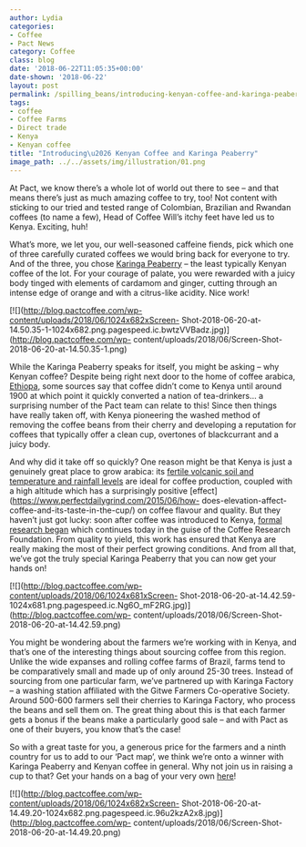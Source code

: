 ```yaml
---
author: Lydia
categories:
- Coffee
- Pact News
category: Coffee
class: blog
date: '2018-06-22T11:05:35+00:00'
date-shown: '2018-06-22'
layout: post
permalink: /spilling_beans/introducing-kenyan-coffee-and-karinga-peaberry
tags:
- coffee
- Coffee Farms
- Direct trade
- Kenya
- Kenyan coffee
title: "Introducing\u2026 Kenyan Coffee and Karinga Peaberry"
image_path: ../../assets/img/illustration/01.png
---
```


At Pact, we know there’s a whole lot of world out there to see – and that
means there’s just as much amazing coffee to try, too! Not content with
sticking to our tried and tested range of Colombian, Brazilian and Rwandan
coffees (to name a few), Head of Coffee Will’s itchy feet have led us to
Kenya. Exciting, huh!

What’s more, we let you, our well-seasoned caffeine fiends, pick which one of
three carefully curated coffees we would bring back for everyone to try. And
of the three, you chose [Karinga
Peaberry](https://www.pactcoffee.com/shop/karinga-peaberry-pre-order) – the
least typically Kenyan coffee of the lot. For your courage of palate, you were
rewarded with a juicy body tinged with elements of cardamom and ginger,
cutting through an intense edge of orange and with a citrus-like acidity. Nice
work!

[![](http://blog.pactcoffee.com/wp-content/uploads/2018/06/1024x682xScreen-
Shot-2018-06-20-at-14.50.35-1-1024x682.png.pagespeed.ic.bwtzVVBadz.jpg)](http://blog.pactcoffee.com/wp-
content/uploads/2018/06/Screen-Shot-2018-06-20-at-14.50.35-1.png)

While the Karinga Peaberry speaks for itself, you might be asking – why Kenyan
coffee? Despite being right next door to the home of coffee arabica,
[Ethiopa](https://books.google.co.uk/books?id=fYnWAAAAQBAJ&pg=PA9&dq=isbn:031224665X&source=gbs_toc_r&cad=4#v=onepage&q&f=false),
some sources say that coffee didn’t come to Kenya until around 1900 at which
point it quickly converted a nation of tea-drinkers… a surprising number of
the Pact team can relate to this! Since then things have really taken off,
with Kenya pioneering the washed method of removing the coffee beans from
their cherry and developing a reputation for coffees that typically offer a
clean cup, overtones of blackcurrant and a juicy body.

And why did it take off so quickly? One reason might be that Kenya is just a
genuinely great place to grow arabica: its [fertile volcanic soil and
temperature and rainfall levels](https://softkenya.com/kenya/coffee-in-kenya/)
are ideal for coffee production, coupled with a high altitude which has a
surprisingly positive [effect](https://www.perfectdailygrind.com/2015/06/how-
does-elevation-affect-coffee-and-its-taste-in-the-cup/) on coffee flavour and
quality. But they haven’t just got lucky: soon after coffee was introduced to
Kenya, [formal research
began](https://books.google.co.uk/books?id=GQh1AQAAQBAJ&printsec=frontcover&dq=Coffee:+A+Comprehensive+Guide+to+the+Bean,+the+Beverage,+and+the+Industry&hl=en&sa=X&ved=0ahUKEwjaqf7DgufbAhWJJMAKHVGCAPQQ6AEIJzAA#v=onepage&q=Coffee%3A%20A%20Comprehensive%20Guide%20to%20the%20Bean%2C%20the%20Beverage%2C%20and%20the%20Industry&f=false)
which continues today in the guise of the Coffee Research Foundation. From
quality to yield, this work has ensured that Kenya are really making the most
of their perfect growing conditions. And from all that, we’ve got the truly
special Karinga Peaberry that you can now get your hands on!

[![](http://blog.pactcoffee.com/wp-content/uploads/2018/06/1024x681xScreen-
Shot-2018-06-20-at-14.42.59-1024x681.png.pagespeed.ic.Ng6O_mF2RG.jpg)](http://blog.pactcoffee.com/wp-
content/uploads/2018/06/Screen-Shot-2018-06-20-at-14.42.59.png)

You might be wondering about the farmers we’re working with in Kenya, and
that’s one of the interesting things about sourcing coffee from this region.
Unlike the wide expanses and rolling coffee farms of Brazil, farms tend to be
comparatively small and made up of only around 25-30 trees. Instead of
sourcing from one particular farm, we’ve partnered up with Karinga Factory – a
washing station affiliated with the Gitwe Farmers Co-operative Society. Around
500-600 farmers sell their cherries to Karinga Factory, who process the beans
and sell them on. The great thing about this is that each farmer gets a bonus
if the beans make a particularly good sale – and with Pact as one of their
buyers, you know that’s the case!

So with a great taste for you, a generous price for the farmers and a ninth
country for us to add to our ‘Pact map’, we think we’re onto a winner with
Karinga Peaberry and Kenyan coffee in general. Why not join us in raising a
cup to that? Get your hands on a bag of your very own
[here](https://www.pactcoffee.com/shop/karinga-peaberry-pre-order)!

[![](http://blog.pactcoffee.com/wp-content/uploads/2018/06/1024x682xScreen-
Shot-2018-06-20-at-14.49.20-1024x682.png.pagespeed.ic.96u2kzA2x8.jpg)](http://blog.pactcoffee.com/wp-
content/uploads/2018/06/Screen-Shot-2018-06-20-at-14.49.20.png)